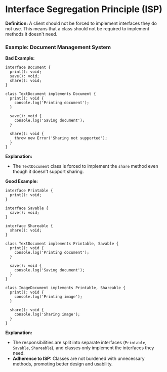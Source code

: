 # Interface Segregation Principle (ISP)
**Definition:** A client should not be forced to implement interfaces they do not use. This means that a class should not be required to implement methods it doesn't need.

### Example: Document Management System
**Bad Example:**

```
interface Document {
  print(): void;
  save(): void;
  share(): void;
}

class TextDocument implements Document {
  print(): void {
    console.log('Printing document');
  }

  save(): void {
    console.log('Saving document');
  }

  share(): void {
    throw new Error('Sharing not supported');
  }
}

```

**Explanation:**

- The `TextDocument` class is forced to implement the `share` method even though it doesn't support sharing.


**Good Example:**

```
interface Printable {
  print(): void;
}

interface Savable {
  save(): void;
}

interface Shareable {
  share(): void;
}

class TextDocument implements Printable, Savable {
  print(): void {
    console.log('Printing document');
  }

  save(): void {
    console.log('Saving document');
  }
}

class ImageDocument implements Printable, Shareable {
  print(): void {
    console.log('Printing image');
  }

  share(): void {
    console.log('Sharing image');
  }
}
```

**Explanation:**

- The responsibilities are split into separate interfaces (`Printable`, `Savable`, `Shareable`), and classes only implement the interfaces they need.
- **Adherence to ISP:** Classes are not burdened with unnecessary methods, promoting better design and usability.

